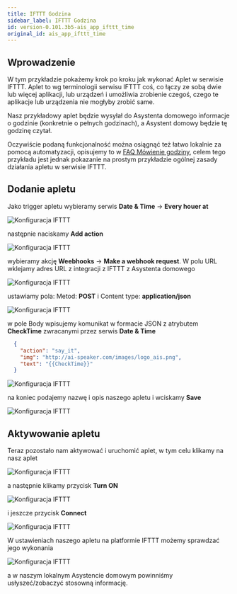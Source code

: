 ```yaml
---
title: IFTTT Godzina
sidebar_label: IFTTT Godzina
id: version-0.101.3b5-ais_app_ifttt_time
original_id: ais_app_ifttt_time
---
```



## Wprowadzenie

W tym przykładzie pokażemy krok po kroku jak wykonać Aplet w serwisie IFTTT. Aplet to wg terminologii serwisu IFTTT coś, co łączy ze sobą dwie lub więcej aplikacji, lub urządzeń i umożliwia zrobienie czegoś, czego te aplikacje lub urządzenia nie mogłyby zrobić same.

Nasz przykładowy aplet będzie wysyłał do Asystenta domowego informacje o godzinie (konkretnie o pełnych godzinach), a Asystent domowy będzie tę godzinę czytał.

Oczywiście podaną funkcjonalność można osiągnąć też łatwo lokalnie za pomocą automatyzacji, opisujemy to w [FAQ Mówienie godziny](/AIS-docs/docs/en/ais_faq_automation_tts.html), celem tego przykładu jest jednak pokazanie na prostym przykładzie ogólnej zasady działania apletu w serwisie IFTTT.


## Dodanie apletu

Jako trigger apletu wybieramy serwis **Date & Time** -> **Every houer at**

![Konfiguracja IFTTT](/AIS-docs/img/en/frontend/example_ifttt_time_1.png)

następnie naciskamy **Add action**

![Konfiguracja IFTTT](/AIS-docs/img/en/frontend/example_ifttt_11.png)

wybieramy akcję **Weebhooks** -> **Make a webhook request**. W polu URL wklejamy adres URL z integracji z IFTTT z Asystenta domowego

![Konfiguracja IFTTT](/AIS-docs/img/en/frontend/example_ifttt_21.png)

ustawiamy pola: Metod: **POST** i Content type: **application/json**

![Konfiguracja IFTTT](/AIS-docs/img/en/frontend/example_ifttt_13.png)

w pole Body wpisujemy komunikat w formacie JSON z atrybutem **CheckTime** zwracanymi przez serwis **Date & Time**

``` json
  {
    "action": "say_it",
    "img": "http://ai-speaker.com/images/logo_ais.png",
    "text": "{{CheckTime}}"
  }
```

![Konfiguracja IFTTT](/AIS-docs/img/en/frontend/example_ifttt_time_2.png)


na koniec podajemy nazwę i opis naszego apletu i wciskamy **Save**

![Konfiguracja IFTTT](/AIS-docs/img/en/frontend/example_ifttt_time_4.png)

## Aktywowanie apletu

Teraz pozostało nam aktywować i uruchomić aplet, w tym celu klikamy na nasz aplet

![Konfiguracja IFTTT](/AIS-docs/img/en/frontend/example_ifttt_time_5.png)

a następnie klikamy przycisk **Turn ON**

![Konfiguracja IFTTT](/AIS-docs/img/en/frontend/example_ifttt_time_6.png)

i jeszcze przycisk **Connect**

![Konfiguracja IFTTT](/AIS-docs/img/en/frontend/example_ifttt_time_7.png)


W ustawieniach naszego apletu na platformie IFTTT możemy sprawdzać jego wykonania

![Konfiguracja IFTTT](/AIS-docs/img/en/frontend/example_ifttt_time_8.png)

a w naszym lokalnym Asystencie domowym powinniśmy usłyszeć/zobaczyć stosowną informację.
